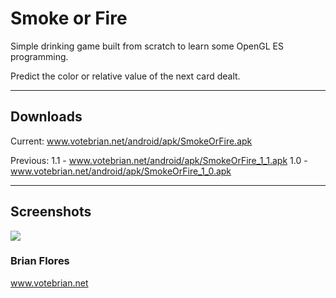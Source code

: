 # Smoke or Fire

Simple drinking game built from scratch to learn some OpenGL ES programming.

Predict the color or relative value of the next card dealt.

---

## Downloads
Current: www.votebrian.net/android/apk/SmokeOrFire.apk

Previous:
  1.1 - www.votebrian.net/android/apk/SmokeOrFire_1_1.apk
  1.0 - www.votebrian.net/android/apk/SmokeOrFire_1_0.apk

---

## Screenshots
<img src="https://lh5.googleusercontent.com/-6v-IEVkSprg/UOJzUqynOhI/AAAAAAAAHpw/oQe3KCs3fnU/s902/Screenshot_2013-01-01-00-21-35.png"/>


### Brian Flores

www.votebrian.net